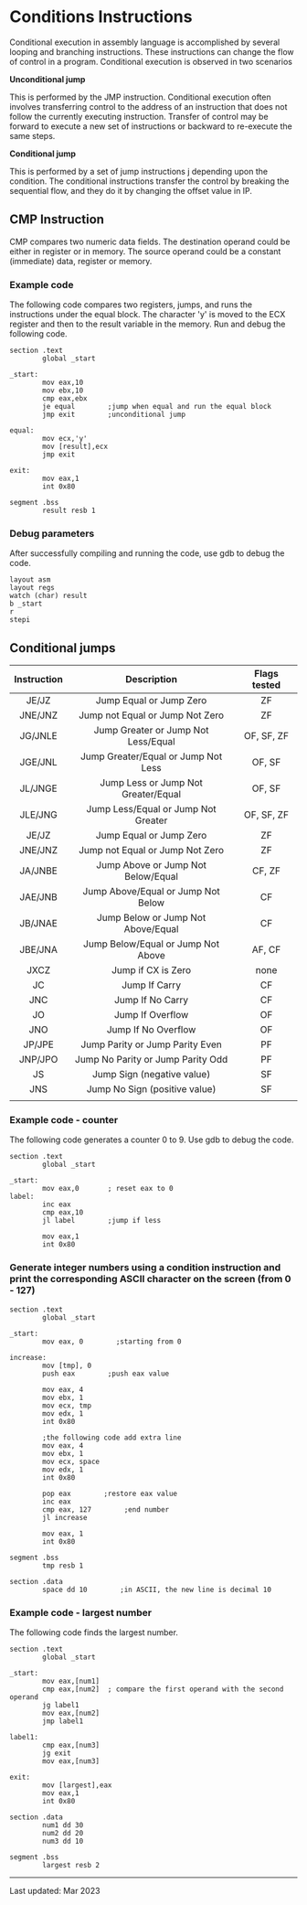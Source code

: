 # Conditions Instructions

Conditional execution in assembly language is accomplished by several looping and branching instructions. These instructions can change the flow of control in a program. Conditional execution is observed in two scenarios 

**Unconditional jump**

This is performed by the JMP instruction. Conditional execution often involves transferring control to the address of an instruction that does not follow the currently executing instruction. Transfer of control may be forward to execute a new set of instructions or backward to re-execute the same steps.

**Conditional jump**

This is performed by a set of jump instructions j<condition> depending upon the condition. The conditional instructions transfer the control by breaking the sequential flow, and they do it by changing the offset value in IP.

## CMP Instruction

CMP compares two numeric data fields. The destination operand could be either in register or in memory. The source operand could be a constant (immediate) data, register or memory.

### Example code

The following code compares two registers, jumps, and runs the instructions under the equal block.  The character 'y' is moved to the ECX register and then to the result variable in the memory. Run and debug the following code.

```assembly
section .text
        global _start

_start:
        mov eax,10
        mov ebx,10
        cmp eax,ebx
        je equal 		;jump when equal and run the equal block
        jmp exit		;unconditional jump

equal:
        mov ecx,'y'
        mov [result],ecx
        jmp exit

exit:
        mov eax,1
        int 0x80

segment .bss
        result resb 1
```

### Debug parameters

After successfully compiling and running the code, use gdb to debug the code.

```
layout asm
layout regs
watch (char) result
b _start
r
stepi
```

## Conditional jumps

| Instruction |             Description             | Flags tested |
| :---------: | :---------------------------------: | :----------: |
|    JE/JZ    |       Jump Equal or Jump Zero       |      ZF      |
|   JNE/JNZ   |   Jump not Equal or Jump Not Zero   |      ZF      |
|   JG/JNLE   | Jump Greater or Jump Not Less/Equal |  OF, SF, ZF  |
|   JGE/JNL   | Jump Greater/Equal or Jump Not Less |    OF, SF    |
|   JL/JNGE   | Jump Less or Jump Not Greater/Equal |    OF, SF    |
|   JLE/JNG   | Jump Less/Equal or Jump Not Greater |  OF, SF, ZF  |
|    JE/JZ    |       Jump Equal or Jump Zero       |      ZF      |
|   JNE/JNZ   |   Jump not Equal or Jump Not Zero   |      ZF      |
|   JA/JNBE   | Jump Above or Jump Not Below/Equal  |    CF, ZF    |
|   JAE/JNB   | Jump Above/Equal or Jump Not Below  |      CF      |
|   JB/JNAE   | Jump Below or Jump Not Above/Equal  |      CF      |
|   JBE/JNA   | Jump Below/Equal or Jump Not Above  |    AF, CF    |
|    JXCZ     |         Jump if CX is Zero          |     none     |
|     JC      |            Jump If Carry            |      CF      |
|     JNC     |          Jump If No Carry           |      CF      |
|     JO      |          Jump If Overflow           |      OF      |
|     JNO     |         Jump If No Overflow         |      OF      |
|   JP/JPE    |   Jump Parity or Jump Parity Even   |      PF      |
|   JNP/JPO   |  Jump No Parity or Jump Parity Odd  |      PF      |
|     JS      |     Jump Sign (negative value)      |      SF      |
|     JNS     |    Jump No Sign (positive value)    |      SF      |
|             |                                     |              |

### Example code - counter

The following code generates a counter 0 to 9. Use gdb to debug the code.

``` assembly
section .text
        global _start

_start:
        mov eax,0       ; reset eax to 0
label:
        inc eax
        cmp eax,10
        jl label        ;jump if less

        mov eax,1
        int 0x80
```

### Generate integer numbers using a condition instruction and print the corresponding ASCII character on the screen (from 0 - 127)
```assembly
section .text
        global _start

_start:
        mov eax, 0        ;starting from 0

increase:
        mov [tmp], 0
        push eax        ;push eax value

        mov eax, 4
        mov ebx, 1
        mov ecx, tmp
        mov edx, 1
        int 0x80

        ;the following code add extra line
        mov eax, 4
        mov ebx, 1
        mov ecx, space
        mov edx, 1
        int 0x80

        pop eax        ;restore eax value
        inc eax
        cmp eax, 127        ;end number
        jl increase

        mov eax, 1
        int 0x80

segment .bss
        tmp resb 1

section .data
        space dd 10        ;in ASCII, the new line is decimal 10
```
 

### Example code - largest number

The following code finds the largest number.

```assemly
section .text
        global _start

_start:
        mov eax,[num1]
        cmp eax,[num2]  ; compare the first operand with the second operand
        jg label1
        mov eax,[num2]
        jmp label1

label1:
        cmp eax,[num3]
        jg exit
        mov eax,[num3]

exit:
        mov [largest],eax
        mov eax,1
        int 0x80

section .data
        num1 dd 30
        num2 dd 20
        num3 dd 10

segment .bss
        largest resb 2
```

____

Last updated: Mar 2023

